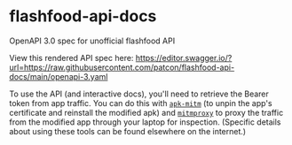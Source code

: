 # flashfood-api-docs
OpenAPI 3.0 spec for unofficial flashfood API

View this rendered API spec here: https://editor.swagger.io/?url=https://raw.githubusercontent.com/patcon/flashfood-api-docs/main/openapi-3.yaml

To use the API (and interactive docs), you'll need to retrieve the Bearer token from app traffic. You can do this with [`apk-mitm`](https://github.com/shroudedcode/apk-mitm) (to unpin the app's certificate and reinstall the modified apk) and [`mitmproxy`](https://mitmproxy.org/) to proxy the traffic from the modified app through your laptop for inspection. (Specific details about using these tools can be found elsewhere on the internet.)
